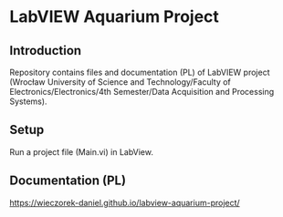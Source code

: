 # LabVIEW Aquarium Project
## Introduction
Repository contains files and documentation (PL) of LabVIEW project (Wrocław University of Science and Technology/Faculty of Electronics/Electronics/4th Semester/Data Acquisition and Processing Systems).

## Setup
Run a project file (Main.vi) in LabView.

## Documentation (PL)
https://wieczorek-daniel.github.io/labview-aquarium-project/

